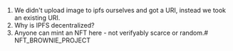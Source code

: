 1. We didn't upload image to ipfs ourselves and got a URI, instead we took an existing URI.
2. Why is IPFS decentralized?
3. Anyone can mint an NFT here - not verifyably scarce or random.# NFT_BROWNIE_PROJECT
